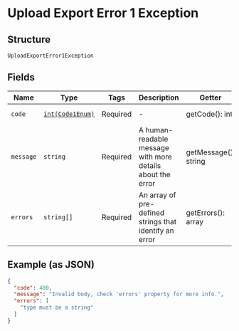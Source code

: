 
# Upload Export Error 1 Exception

## Structure

`UploadExportError1Exception`

## Fields

| Name | Type | Tags | Description | Getter | Setter |
|  --- | --- | --- | --- | --- | --- |
| `code` | [`int(Code1Enum)`](../../doc/models/code-1-enum.md) | Required | - | getCode(): int | setCode(int code): void |
| `message` | `string` | Required | A human-readable message with more details about the error | getMessage(): string | setMessage(string message): void |
| `errors` | `string[]` | Required | An array of pre-defined strings that identify an error | getErrors(): array | setErrors(array errors): void |

## Example (as JSON)

```json
{
  "code": 400,
  "message": "Invalid body, check 'errors' property for more info.",
  "errors": [
    "type must be a string"
  ]
}
```


